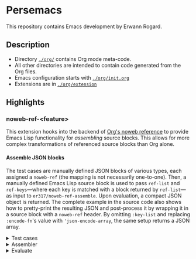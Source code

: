 # Persemacs

This repository contains Emacs development by Erwann Rogard.

## Description

- Directory [`./org/`](./org/) contains Org mode meta-code.
- All other directories are intended to contain code generated from the Org files.
- Emacs configuration starts with [`./org/init.org`](./org/init.org)
- Extensions are in [`./org/extension`](./org/extension)

## Highlights

### noweb-ref-\<feature\>
This extension hooks into the backend of [Org's noweb reference](https://orgmode.org/manual/Noweb-Reference-Syntax.html) to provide Emacs Lisp functionality for *assembling* source blocks. This allows for more complex transformations of referenced source blocks than Org alone.

#### Assemble JSON blocks
The test cases are manually defined JSON blocks of various types, each assigned a `noweb-ref` (the mapping is not necessarily one-to-one). Then, a manually defined Emacs Lisp source block is used to pass `ref-list` and `ref-keys`—where each key is matched with a block returned by `ref-list`—as input to `er317/noweb-ref-assemble`. Upon evaluation, a compact JSON object is returned. The complete example in the source code also shows how to pretty-print the resulting JSON and post-process it by wrapping it in a source block with a `noweb-ref` header. By omitting `:key-list` and replacing `:encode-fn`'s value with `'json-encode-array`, the same setup returns a JSON array.

<details>
  <summary>Test cases</summary>

![Test cases](/home/erwann/Pictures/Screenshot/Screenshot_2025-05-25_18-15-15.png)

</details>

<details>
  <summary>Assembler</summary>

![Assembler](/home/erwann/Pictures/Screenshot/Screenshot_2025-05-25_20-04-56.png)

</details>

<details>
  <summary>Evaluate</summary>

![Evaluate](/home/erwann/Pictures/Screenshot/Screenshot_2025-05-25_20-05-15.png)

</details>


<!-- TODO generate this file using Org+Export -->

